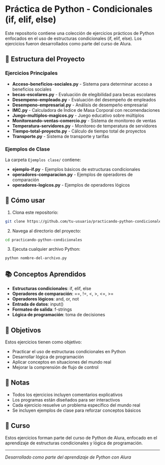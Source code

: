 # Práctica de Python - Condicionales (if, elif, else)

Este repositorio contiene una colección de ejercicios prácticos de Python enfocados en el uso de estructuras condicionales (if, elif, else). Los ejercicios fueron desarrollados como parte del curso de Alura.

## 📁 Estructura del Proyecto

### Ejercicios Principales
- **Acceso-beneficios-sociales.py** - Sistema para determinar acceso a beneficios sociales
- **becas-escolares.py** - Evaluación de elegibilidad para becas escolares
- **Desempeno-empleado.py** - Evaluación del desempeño de empleados
- **Desempeno-empresarial.py** - Análisis de desempeño empresarial
- **IMC.py** - Calculadora de Índice de Masa Corporal con recomendaciones
- **Juego-multiplos-magicos.py** - Juego educativo sobre múltiplos
- **Monitoreando-ventas-comercio.py** - Sistema de monitoreo de ventas
- **Temperatura-servidores.py** - Monitoreo de temperatura de servidores
- **Tiempo-total-proyecto.py** - Cálculo de tiempo total de proyectos
- **Transporte.py** - Sistema de transporte y tarifas

### Ejemplos de Clase
La carpeta `Ejemplos clase/` contiene:
- **ejemplo-if.py** - Ejemplos básicos de estructuras condicionales
- **operadores-comparacion.py** - Ejemplos de operadores de comparación
- **operadores-logicos.py** - Ejemplos de operadores lógicos

## 🚀 Cómo usar

1. Clona este repositorio:
```bash
git clone https://github.com/tu-usuario/practicando-python-condicionales.git
```

2. Navega al directorio del proyecto:
```bash
cd practicando-python-condicionales
```

3. Ejecuta cualquier archivo Python:
```bash
python nombre-del-archivo.py
```

## 📚 Conceptos Aprendidos

- **Estructuras condicionales**: if, elif, else
- **Operadores de comparación**: ==, !=, <, >, <=, >=
- **Operadores lógicos**: and, or, not
- **Entrada de datos**: input()
- **Formateo de salida**: f-strings
- **Lógica de programación**: toma de decisiones

## 🎯 Objetivos

Estos ejercicios tienen como objetivo:
- Practicar el uso de estructuras condicionales en Python
- Desarrollar lógica de programación
- Aplicar conceptos en situaciones del mundo real
- Mejorar la comprensión de flujo de control

## 📝 Notas

- Todos los ejercicios incluyen comentarios explicativos
- Los programas están diseñados para ser interactivos
- Cada ejercicio resuelve un problema específico del mundo real
- Se incluyen ejemplos de clase para reforzar conceptos básicos

## 🏫 Curso

Estos ejercicios forman parte del curso de Python de Alura, enfocado en el aprendizaje de estructuras condicionales y lógica de programación.

---

*Desarrollado como parte del aprendizaje de Python con Alura*
